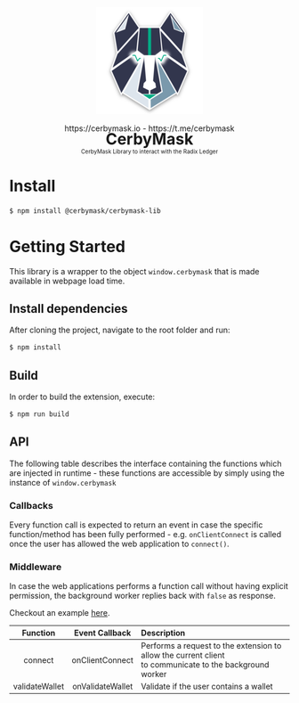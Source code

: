 <p align="center">
    <img src="public/android-chrome-192x192.png" wdith="200px">
    <p align="center">
    <a>https://cerbymask.io</a> - <a>https://t.me/cerbymask</a>
    </p>
    <h1 style="margin-top: -20px;text-align: center;border-bottom: none;">CerbyMask</h1>
    <p style="margin-top: -20px;font-size:10px;text-align: center;border-bottom: none;">CerbyMask Library to interact with the Radix Ledger</p>
</p>


# Install

```bash
$ npm install @cerbymask/cerbymask-lib
```
# Getting Started 

This library is a wrapper to the object `window.cerbymask` that is made available in webpage load time.

## Install dependencies

After cloning the project, navigate to the root folder and run:

```bash
$ npm install
```

## Build

In order to build the extension, execute:

```bash
$ npm run build
```

## API

The following table describes the interface containing the functions which are injected in runtime - these functions are accessible by simply using the instance of `window.cerbymask`

### Callbacks
Every function call is expected to return an event in case the specific function/method has been fully performed - e.g. `onClientConnect` is called once the user has allowed the web application to `connect()`.

### Middleware
In case the web applications performs a function call without having explicit permission, the background worker replies back with `false` as response.

Checkout an example <a target="_blank" href="https://github.com/CerbyMask/cerbymask-react-integration-example/blob/master/src/App.tsx">here</a>.

| Function          | Event Callback    | Description |
| :-----------:       | :-----------:       | :----------- |
| connect           | onClientConnect   | Performs a request to the extension to allow the current client <br>to communicate to the background worker |
| validateWallet    | onValidateWallet  |  Validate if the user contains a wallet |
